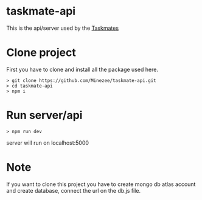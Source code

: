 # taskmate-api
This is the api/server used by the [Taskmates](https://taskmate-bccfreepass.vercel.app/)

# Clone project
First you have to clone and install all the package used here.
```
> git clone https://github.com/Minezee/taskmate-api.git
> cd taskmate-api
> npm i
```

# Run server/api
```
> npm run dev
```
server will run on localhost:5000

# Note
If you want to clone this project you have to create mongo db atlas account and create database, connect the url on the db.js file.
